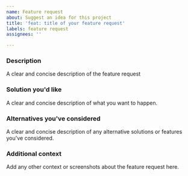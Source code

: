 ```yaml
---
name: Feature request
about: Suggest an idea for this project
title: 'feat: title of your feature request'
labels: feature request
assignees: ''

---
```


### Description
A clear and concise description of the feature request

### Solution you'd like
A clear and concise description of what you want to happen.

### Alternatives you've considered
A clear and concise description of any alternative solutions or features you've considered.

### Additional context
Add any other context or screenshots about the feature request here.
